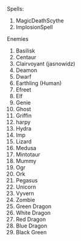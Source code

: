 Spells:
1. MagicDeathScythe
2. ImplosionSpell


Enemies
1. Basilisk
2. Centaur
3. Clairvoyant (jasnowidz)
4. Deamon
5. Dwarf
6. Earthling (Human)
7. Efreet
8. Elf
9. Genie
10. Ghost
11. Griffin
12. harpy
13. Hydra
14. Imp
15. Lizard
16. Medusa
17. Mintotaur
18. Mummy
19. Ogr
20. Ork
21. Pegasus
22. Unicorn
23. Vyvern
24. Zombie
25. Green Dragon
26. White Dragon
26. Red Dragon
27. Blue Dragon
28. Black Green
